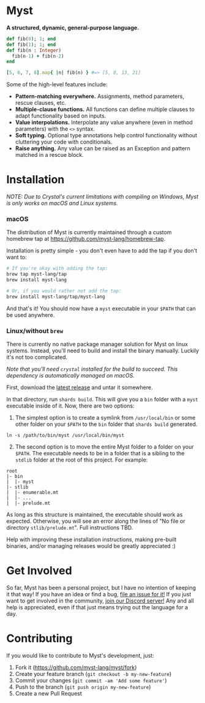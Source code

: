 # Myst

**A structured, dynamic, general-purpose language.**

```ruby
def fib(0); 1; end
def fib(1); 1; end
def fib(n : Integer)
  fib(n-1) + fib(n-2)
end

[5, 6, 7, 8].map{ |n| fib(n) } #=> [5, 8, 13, 21]
```

Some of the high-level features include:

- **Pattern-matching everywhere.** Assignments, method parameters, rescue clauses, etc.
- **Multiple-clause functions.** All functions can define multiple clauses to adapt functionality based on inputs.
- **Value interpolations.** Interpolate any value anywhere (even in method parameters) with the `<>` syntax.
- **Soft typing.** Optional type annotations help control functionality without cluttering your code with conditionals.
- **Raise anything.** Any value can be raised as an Exception and pattern matched in a rescue block.


# Installation

_NOTE: Due to Crystal's current limitations with compiling on Windows, Myst is only works on macOS and Linux systems._

### macOS

The distribution of Myst is currently maintained through a custom homebrew tap at https://github.com/myst-lang/homebrew-tap.

Installation is pretty simple - you don't even have to add the tap if you don't want to:

```bash
# If you're okay with adding the tap:
brew tap myst-lang/tap
brew install myst-lang

# Or, if you would rather not add the tap:
brew install myst-lang/tap/myst-lang
```

And that's it! You should now have a `myst` executable in your `$PATH` that can be used anywhere.

### Linux/without `brew`

There is currently no native package manager solution for Myst on linux systems. Instead, you'll need to build and install the binary manually. Luckily it's not too complicated.

_Note that you'll need `crystal` installed for the build to succeed. This dependency is automatically managed on macOS._

First, download the [latest release](https://github.com/myst-lang/myst/releases/latest) and untar it somewhere.

In that directory, run `shards build`. This will give you a `bin` folder with a `myst` executable inside of it. Now, there are two options:

1. The simplest option is to create a symlink from `/usr/local/bin` or some other folder on your `$PATH` to the `bin` folder that `shards build` generated.

  ```
  ln -s /path/to/bin/myst /usr/local/bin/myst
  ```
  
2. The second option is to move the entire Myst folder to a folder on your `$PATH`. The executable needs to be in a folder that is a sibling to the `stdlib` folder at the root of this project. For example:

  ```
  root
  |- bin
  |  |- myst
  |- stlib
  |  |- enumerable.mt
  |  |- ...
  |  |- prelude.mt
  ```

  As long as this structure is maintained, the executable should work as expected. Otherwise, you will see an error along the lines of "No file or directory `stlib/prelude.mt`". Full instructions TBD.

Help with improving these installation instructions, making pre-built binaries, and/or managing releases would be greatly appreciated :)


# Get Involved

So far, Myst has been a personal project, but I have no intention of keeping it that way! If you have an idea or find a bug, [file an issue for it!](https://github.com/myst-lang/myst/issues/new) If you just want to get involved in the community, [join our Discord server!](https://discord.gg/8FtMeac) Any and all help is appreciated, even if that just means trying out the language for a day.


# Contributing

If you would like to contribute to Myst's development, just:

1. Fork it (https://github.com/myst-lang/myst/fork)
2. Create your feature branch (`git checkout -b my-new-feature`)
3. Commit your changes (`git commit -am 'Add some feature'`)
4. Push to the branch (`git push origin my-new-feature`)
5. Create a new Pull Request
